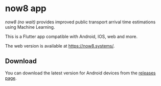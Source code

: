 # now8 app

*now8 (no wait)* provides improved public transport arrival time estimations
using Machine Learning.

This is a Flutter app compatible with Android, IOS, web and more.

The web version is available at <https://now8.systems/>.

## Download

You can download the latest version for Android devices from the
[releases page](https://github.com/now8-org/app/releases).
